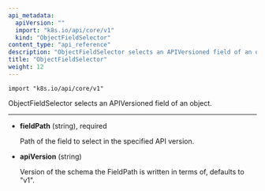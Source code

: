 ```yaml
---
api_metadata:
  apiVersion: ""
  import: "k8s.io/api/core/v1"
  kind: "ObjectFieldSelector"
content_type: "api_reference"
description: "ObjectFieldSelector selects an APIVersioned field of an object."
title: "ObjectFieldSelector"
weight: 12
---
```




`import "k8s.io/api/core/v1"`


ObjectFieldSelector selects an APIVersioned field of an object.

<hr>

- **fieldPath** (string), required

  Path of the field to select in the specified API version.

- **apiVersion** (string)

  Version of the schema the FieldPath is written in terms of, defaults to "v1".





